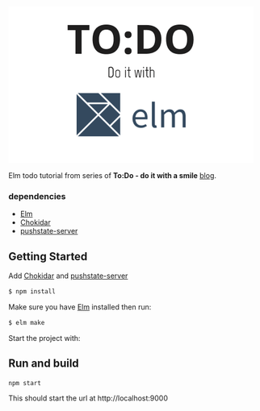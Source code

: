 
[![](https://github.com/Saanglao/todosmile_elm/blob/master/public/assets/todo_elm.png?raw=true)](https://medium.com/@saanglao_dev/elm-for-the-best-55324d7db7e2)

Elm todo tutorial from series of **To:Do - do it with a smile** [blog](https://medium.com/@saanglao_dev/road-to-do-my-journey-7eeb3b76f71b?).

### dependencies

- [Elm](https://guide.elm-lang.org/install/elm.html)
- [Chokidar](https://github.com/paulmillr/chokidar)
- [pushstate-server](https://github.com/scottcorgan/pushstate-server)

## Getting Started

Add [Chokidar](https://github.com/paulmillr/chokidar) and [pushstate-server](https://github.com/scottcorgan/pushstate-server)

```bash
$ npm install
```

Make sure you have [Elm](https://guide.elm-lang.org/install/elm.html) installed then run:

```bash
$ elm make
```

Start the project with:

## Run and build

```bash$
npm start
```

This should start the url at http://localhost:9000
